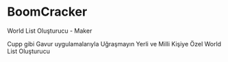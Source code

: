 # BoomCracker
World List Oluşturucu - Maker


Cupp gibi Gavur uygulamalarıyla Uğraşmayın 
Yerli ve Milli Kişiye Özel World List Oluşturucu 
